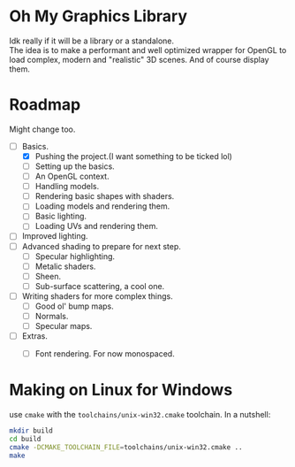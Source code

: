 # Oh My Graphics Library
Idk really if it will be a library or a standalone.\
The idea is to make a performant and well optimized wrapper for OpenGL to load complex, modern and "realistic" 3D scenes. And of course display them.

# Roadmap
Might change too.
- [ ] Basics.
  - [x] Pushing the project.(I want something to be ticked lol)
  - [ ] Setting up the basics.
  - [ ] An OpenGL context.
  - [ ] Handling models.
  - [ ] Rendering basic shapes with shaders.
  - [ ] Loading models and rendering them.
  - [ ] Basic lighting.
  - [ ] Loading UVs and rendering them.
- [ ] Improved lighting.
- [ ] Advanced shading to prepare for next step.
  - [ ] Specular highlighting.
  - [ ] Metalic shaders.
  - [ ] Sheen.
  - [ ] Sub-surface scattering, a cool one.
- [ ] Writing shaders for more complex things.
  - [ ] Good ol' bump maps.
  - [ ] Normals.
  - [ ] Specular maps.
- [ ] Extras.
  - [ ] Font rendering. For now monospaced.


# Making on Linux for Windows

use `cmake` with the `toolchains/unix-win32.cmake` toolchain. In a nutshell:
```sh
mkdir build
cd build
cmake -DCMAKE_TOOLCHAIN_FILE=toolchains/unix-win32.cmake ..
make
```
